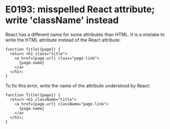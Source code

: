 # E0193: misspelled React attribute; write 'className' instead

React has a different name for some attributes than HTML. It is a mistake to
write the HTML attribute instead of the React attribute:

    function Title({page}) {
      return <h1 class="title">
        <a href={page.url} class="page-link">
          {page.name}
        </a>
      </h1>;
    }

To fix this error, write the name of the attribute understood by React:

    function Title({page}) {
      return <h1 className="title">
        <a href={page.url} className="page-link">
          {page.name}
        </a>
      </h1>;
    }
